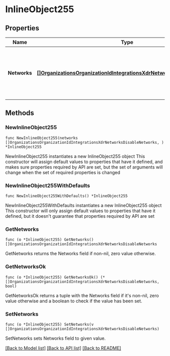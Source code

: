 # InlineObject255

## Properties

Name | Type | Description | Notes
------------ | ------------- | ------------- | -------------
**Networks** | [**[]OrganizationsOrganizationIdIntegrationsXdrNetworksDisableNetworks**](OrganizationsOrganizationIdIntegrationsXdrNetworksDisableNetworks.md) | List containing the network ID and the product type to disable XDR on | 

## Methods

### NewInlineObject255

`func NewInlineObject255(networks []OrganizationsOrganizationIdIntegrationsXdrNetworksDisableNetworks, ) *InlineObject255`

NewInlineObject255 instantiates a new InlineObject255 object
This constructor will assign default values to properties that have it defined,
and makes sure properties required by API are set, but the set of arguments
will change when the set of required properties is changed

### NewInlineObject255WithDefaults

`func NewInlineObject255WithDefaults() *InlineObject255`

NewInlineObject255WithDefaults instantiates a new InlineObject255 object
This constructor will only assign default values to properties that have it defined,
but it doesn't guarantee that properties required by API are set

### GetNetworks

`func (o *InlineObject255) GetNetworks() []OrganizationsOrganizationIdIntegrationsXdrNetworksDisableNetworks`

GetNetworks returns the Networks field if non-nil, zero value otherwise.

### GetNetworksOk

`func (o *InlineObject255) GetNetworksOk() (*[]OrganizationsOrganizationIdIntegrationsXdrNetworksDisableNetworks, bool)`

GetNetworksOk returns a tuple with the Networks field if it's non-nil, zero value otherwise
and a boolean to check if the value has been set.

### SetNetworks

`func (o *InlineObject255) SetNetworks(v []OrganizationsOrganizationIdIntegrationsXdrNetworksDisableNetworks)`

SetNetworks sets Networks field to given value.



[[Back to Model list]](../README.md#documentation-for-models) [[Back to API list]](../README.md#documentation-for-api-endpoints) [[Back to README]](../README.md)


